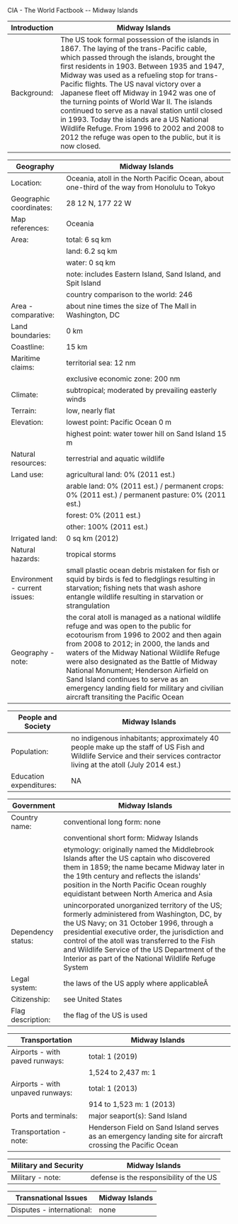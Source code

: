 CIA - The World Factbook -- Midway Islands

| Introduction | Midway Islands |
| --- | --- |
| Background: | The US took formal possession of the islands in 1867. The laying of the trans-Pacific cable, which passed through the islands, brought the first residents in 1903. Between 1935 and 1947, Midway was used as a refueling stop for trans-Pacific flights. The US naval victory over a Japanese fleet off Midway in 1942 was one of the turning points of World War II. The islands continued to serve as a naval station until closed in 1993. Today the islands are a US National Wildlife Refuge. From 1996 to 2002 and 2008 to 2012 the refuge was open to the public, but it is now closed. |

| Geography | Midway Islands |
| --- | --- |
| Location: | Oceania, atoll in the North Pacific Ocean, about one-third of the way from Honolulu to Tokyo |
| Geographic coordinates: | 28 12 N, 177 22 W |
| Map references: | Oceania |
| Area: | total: 6 sq km |
| | land: 6.2 sq km |
| | water: 0 sq km |
| | note: includes Eastern Island, Sand Island, and Spit Island |
| | country comparison to the world: 246 |
| Area - comparative: | about nine times the size of The Mall in Washington, DC |
| Land boundaries: | 0 km |
| Coastline: | 15 km |
| Maritime claims: | territorial sea: 12 nm |
| | exclusive economic zone: 200 nm |
| Climate: | subtropical; moderated by prevailing easterly winds |
| Terrain: | low, nearly flat |
| Elevation: | lowest point: Pacific Ocean 0 m |
| | highest point: water tower hill on Sand Island 15 m |
| Natural resources: | terrestrial and aquatic wildlife |
| Land use: | agricultural land: 0% (2011 est.) |
| | arable land: 0% (2011 est.) / permanent crops: 0% (2011 est.) / permanent pasture: 0% (2011 est.) |
| | forest: 0% (2011 est.) |
| | other: 100% (2011 est.) |
| Irrigated land: | 0 sq km (2012) |
| Natural hazards: | tropical storms |
| Environment - current issues: | small plastic ocean debris mistaken for fish or squid by birds is fed to fledglings resulting in starvation; fishing nets that wash ashore entangle wildlife resulting in starvation or strangulation |
| Geography - note: | the coral atoll is managed as a national wildlife refuge and was open to the public for ecotourism from 1996 to 2002 and then again from 2008 to 2012; in 2000, the lands and waters of the Midway National Wildlife Refuge were also designated as the Battle of Midway National Monument; Henderson Airfield on Sand Island continues to serve as an emergency landing field for military and civilian aircraft transiting the Pacific Ocean |

| People and Society | Midway Islands |
| --- | --- |
| Population: | no indigenous inhabitants; approximately 40 people make up the staff of US Fish and Wildlife Service and their services contractor living at the atoll (July 2014 est.) |
| Education expenditures: | NA |

| Government | Midway Islands |
| --- | --- |
| Country name: | conventional long form: none |
| | conventional short form: Midway Islands |
| | etymology: originally named the Middlebrook Islands after the US captain who discovered them in 1859; the name became Midway later in the 19th century and reflects the islands' position in the North Pacific Ocean roughly equidistant between North America and Asia |
| Dependency status: | unincorporated unorganized territory of the US; formerly administered from Washington, DC, by the US Navy; on 31 October 1996, through a presidential executive order, the jurisdiction and control of the atoll was transferred to the Fish and Wildlife Service of the US Department of the Interior as part of the National Wildlife Refuge System |
| Legal system: | the laws of the US apply where applicableÂ  |
| Citizenship: | see United States |
| Flag description: | the flag of the US is used |

| Transportation | Midway Islands |
| --- | --- |
| Airports - with paved runways: | total: 1 (2019) |
| | 1,524 to 2,437 m: 1 |
| Airports - with unpaved runways: | total: 1 (2013) |
| | 914 to 1,523 m: 1 (2013) |
| Ports and terminals: | major seaport(s): Sand Island |
| Transportation - note: | Henderson Field on Sand Island serves as an emergency landing site for aircraft crossing the Pacific Ocean |

| Military and Security | Midway Islands |
| --- | --- |
| Military - note: | defense is the responsibility of the US |

| Transnational Issues | Midway Islands |
| --- | --- |
| Disputes - international: | none |
